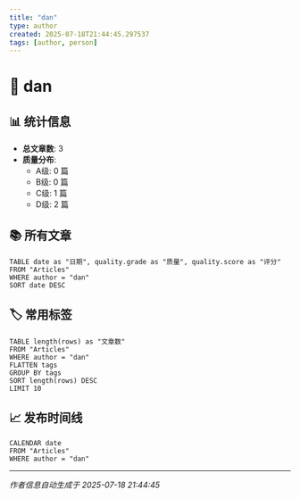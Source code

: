 ```yaml
---
title: "dan"
type: author
created: 2025-07-18T21:44:45.297537
tags: [author, person]
---
```


# 👤 dan

## 📊 统计信息

- **总文章数**: 3
- **质量分布**:
  - A级: 0 篇
  - B级: 0 篇  
  - C级: 1 篇
  - D级: 2 篇

## 📚 所有文章

```dataview
TABLE date as "日期", quality.grade as "质量", quality.score as "评分"
FROM "Articles"
WHERE author = "dan"
SORT date DESC
```

## 🏷️ 常用标签

```dataview
TABLE length(rows) as "文章数"
FROM "Articles"
WHERE author = "dan"
FLATTEN tags
GROUP BY tags
SORT length(rows) DESC
LIMIT 10
```

## 📈 发布时间线

```dataview
CALENDAR date
FROM "Articles"
WHERE author = "dan"
```

---

*作者信息自动生成于 2025-07-18 21:44:45*

